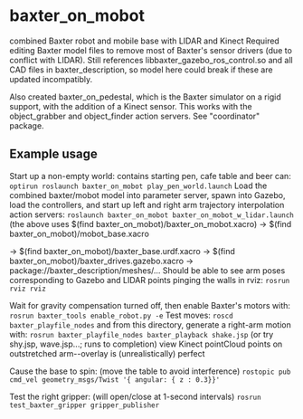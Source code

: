 # baxter_on_mobot
combined Baxter robot and mobile base with LIDAR and Kinect
Required editing Baxter model files to remove most of Baxter's sensor drivers (due to conflict with LIDAR).
Still references libbaxter_gazebo_ros_control.so and all CAD files in baxter_description, so model here could
break if these are updated incompatibly.

Also created baxter_on_pedestal, which is the Baxter simulator on a rigid support,
with the addition of a Kinect sensor.  This works with the object_grabber and
object_finder action servers.  See "coordinator" package.

## Example usage
Start up a non-empty world: contains starting pen, cafe table and beer can:
 `optirun roslaunch baxter_on_mobot play_pen_world.launch` 
 Load the combined baxter/mobot model into parameter server, spawn into Gazebo, load the controllers, and
 start up left and right arm trajectory interpolation action servers:
 `roslaunch baxter_on_mobot baxter_on_mobot_w_lidar.launch` 
 (the above uses $(find baxter_on_mobot)/baxter_on_mobot.xacro)
  ->  $(find baxter_on_mobot)/mobot_base.xacro
  
  ->  $(find baxter_on_mobot)/baxter_base.urdf.xacro
    -> $(find baxter_on_mobot)/baxter_drives.gazebo.xacro
    -> package://baxter_description/meshes/...
 Should be able to see arm poses corresponding to Gazebo and LIDAR points pinging the walls in rviz:
  `rosrun rviz rviz`  


 Wait for gravity compensation turned off, then enable Baxter's motors with:
   `rosrun baxter_tools enable_robot.py -e`
 Test moves: 
  `roscd baxter_playfile_nodes` and from this directory, generate a right-arm motion with:
  `rosrun baxter_playfile_nodes baxter_playback shake.jsp`  (or try shy.jsp, wave.jsp...; runs to completion)
  view Kinect pointCloud points on outstretched arm--overlay is (unrealistically) perfect
     
 Cause the base to spin: (move the table to avoid interference)
  `rostopic pub cmd_vel geometry_msgs/Twist '{ angular: { z : 0.3}}'`   
  
 Test the right gripper: (will open/close at 1-second intervals)
  `rosrun test_baxter_gripper gripper_publisher`

    
